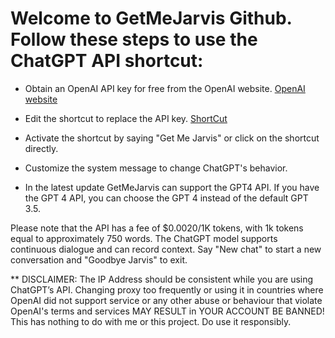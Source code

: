 # Welcome to GetMeJarvis Github. Follow these steps to use the ChatGPT API shortcut:

- Obtain an OpenAI API key for free from the OpenAI website.
   [OpenAI website](https://platform.openai.com)
- Edit the shortcut to replace the API key.
   [ShortCut](https://www.icloud.com/shortcuts/8472d52e48db465188e7f3e26c2c1892)
   
- Activate the shortcut by saying "Get Me Jarvis" or click on the shortcut directly.
- Customize the system message to change ChatGPT's behavior.
- In the latest update GetMeJarvis can support the GPT4 API. If you have the GPT 4 API, you can choose the GPT 4 instead of the default GPT 3.5.


Please note that the API has a fee of $0.0020/1K tokens, with 1k tokens equal to approximately 750 words. 
The ChatGPT model supports continuous dialogue and can record context. Say "New chat" to start a new conversation and "Goodbye Jarvis" to exit.


** DISCLAIMER: The IP Address should be consistent while you are using ChatGPT’s API. Changing proxy too frequently or using it in countries where OpenAI did not support service or any other abuse or behaviour that violate OpenAI's terms and services MAY RESULT in YOUR ACCOUNT BE BANNED! This has nothing to do with me or this project. Do use it responsibly.
